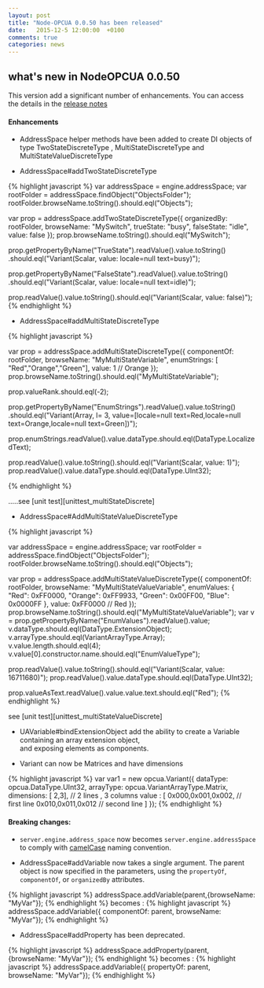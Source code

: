 ```yaml
---
layout: post
title: "Node-OPCUA 0.0.50 has been released"
date:   2015-12-5 12:00:00  +0100
comments: true
categories: news
---
```


## what's new in NodeOPCUA 0.0.50

This version add a significant number of enhancements.
You can access the  details in the [release notes][release-notes-0.0.50]

#### Enhancements

* AddressSpace helper methods have been added  to create DI objects of type
  TwoStateDiscreteType , MultiStateDiscreteType and MultiStateValueDiscreteType

* AddressSpace#addTwoStateDiscreteType

<div class="indentedBlock">
{% highlight javascript %}
var addressSpace = engine.addressSpace;
 var rootFolder = addressSpace.findObject("ObjectsFolder");
 rootFolder.browseName.toString().should.eql("Objects");

 var prop = addressSpace.addTwoStateDiscreteType({
     organizedBy: rootFolder,
     browseName: "MySwitch",
     trueState: "busy",
     falseState: "idle",
     value: false
 });
 prop.browseName.toString().should.eql("MySwitch");

 prop.getPropertyByName("TrueState").readValue().value.toString()
     .should.eql("Variant(Scalar<LocalizedText>, value: locale=null text=busy)");

 prop.getPropertyByName("FalseState").readValue().value.toString()
     .should.eql("Variant(Scalar<LocalizedText>, value: locale=null text=idle)");

 prop.readValue().value.toString().should.eql("Variant(Scalar<Boolean>, value: false)");
 {% endhighlight %}

 </div>


 * AddressSpace#addMultiStateDiscreteType

 <div class="indentedBlock">
 {% highlight javascript %}

 var prop = addressSpace.addMultiStateDiscreteType({
      componentOf: rootFolder,
      browseName: "MyMultiStateVariable",
      enumStrings: [ "Red","Orange","Green"],
      value: 1 // Orange
  });
  prop.browseName.toString().should.eql("MyMultiStateVariable");

  prop.valueRank.should.eql(-2);

  prop.getPropertyByName("EnumStrings").readValue().value.toString()
      .should.eql("Variant(Array<LocalizedText>, l= 3, value=[locale=null text=Red,locale=null text=Orange,locale=null text=Green])");

  prop.enumStrings.readValue().value.dataType.should.eql(DataType.LocalizedText);

  prop.readValue().value.toString().should.eql("Variant(Scalar<UInt32>, value: 1)");
  prop.readValue().value.dataType.should.eql(DataType.UInt32);

 {% endhighlight %}


 </div>
.....see [unit test][unittest_multiStateDiscrete]


* AddressSpace#AddMultiStateValueDiscreteType

<div class="indentedBlock">
{% highlight javascript %}

var addressSpace = engine.addressSpace;
var rootFolder = addressSpace.findObject("ObjectsFolder");
rootFolder.browseName.toString().should.eql("Objects");

var prop = addressSpace.addMultiStateValueDiscreteType({
    componentOf: rootFolder,
    browseName: "MyMultiStateValueVariable",
    enumValues: {
      "Red":    0xFF0000,
      "Orange": 0xFF9933,
      "Green":  0x00FF00,
      "Blue":   0x0000FF
    },
    value: 0xFF0000 // Red
});
prop.browseName.toString().should.eql("MyMultiStateValueVariable");
var v = prop.getPropertyByName("EnumValues").readValue().value;
v.dataType.should.eql(DataType.ExtensionObject);
v.arrayType.should.eql(VariantArrayType.Array);
v.value.length.should.eql(4);
v.value[0].constructor.name.should.eql("EnumValueType");

prop.readValue().value.toString().should.eql("Variant(Scalar<UInt32>, value: 16711680)");
prop.readValue().value.dataType.should.eql(DataType.UInt32);

prop.valueAsText.readValue().value.value.text.should.eql("Red");
{% endhighlight %}
</div>
see [unit test][unittest_multiStateValueDiscrete]

* UAVariable#bindExtensionObject
  add the ability to create a Variable containing an array extension object,  
  and exposing elements as components.

* Variant can now be Matrices and have dimensions

<div class="indentedBlock">
{% highlight javascript %}
var var1 = new opcua.Variant({
    dataType:  opcua.DataType.UInt32,
    arrayType: opcua.VariantArrayType.Matrix,
    dimensions: [ 2,3], // 2 lines , 3 columns
    value : [
        0x000,0x001,0x002, // first line
        0x010,0x011,0x012  // second line
    ]
});
{% endhighlight %}
</div>

#### Breaking changes:

* ```server.engine.address_space``` now becomes ```server.engine.addressSpace```
  to comply with [camelCase] naming convention.

* AddressSpace#addVariable now takes a single argument. The parent
  object is now specified in the parameters,  using  the ```propertyOf```,
  ```componentOf```, or ```organizedBy``` attributes.

<div class="indentedBlock">
{% highlight javascript %}
addressSpace.addVariable(parent,{browseName: "MyVar"});
{% endhighlight %}
becomes :
{% highlight javascript %}
addressSpace.addVariable({ componentOf: parent, browseName: "MyVar"});
{% endhighlight %}

</div>

* AddressSpace#addProperty has been deprecated.

<div class="indentedBlock">
{% highlight javascript %}
addressSpace.addProperty(parent,{browseName: "MyVar"});
{% endhighlight %}
becomes :
{% highlight javascript %}
addressSpace.addVariable({ propertyOf: parent, browseName: "MyVar"});
{% endhighlight %}
</div>


[release-notes-0.0.50]: https://github.com/node-opcua/node-opcua/releases/tag/v0.0.50
[camelCase]: http://javascript.info/draft/variable-naming
[unittest_multiStateValueDiscrete]: https://github.com/node-opcua/node-opcua/blob/master/test/data_access/subtest_multi_state_value_discrete_type.js
[unittest_multiStateDiscrete]: https://github.com/node-opcua/node-opcua/blob/master/test/data_access/subtest_multi_state_discrete_type.js
